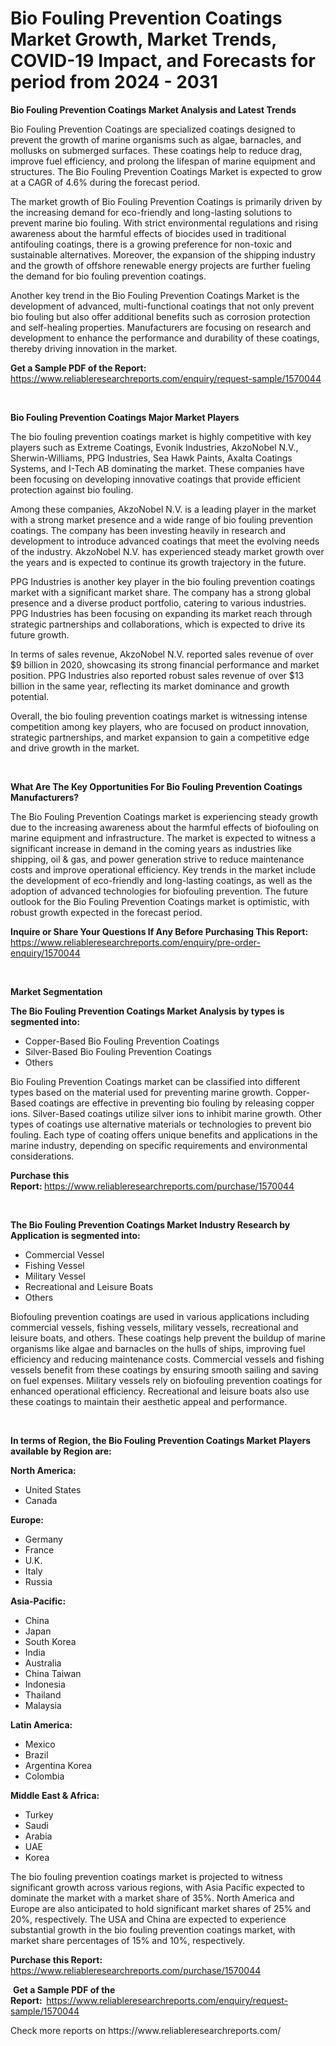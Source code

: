 <p><h1>Bio Fouling Prevention Coatings Market Growth, Market Trends, COVID-19 Impact, and Forecasts for period from 2024 - 2031</h1></p><p><strong>Bio Fouling Prevention Coatings Market Analysis and Latest Trends</strong></p>
<p><p>Bio Fouling Prevention Coatings are specialized coatings designed to prevent the growth of marine organisms such as algae, barnacles, and mollusks on submerged surfaces. These coatings help to reduce drag, improve fuel efficiency, and prolong the lifespan of marine equipment and structures. The Bio Fouling Prevention Coatings Market is expected to grow at a CAGR of 4.6% during the forecast period.</p><p>The market growth of Bio Fouling Prevention Coatings is primarily driven by the increasing demand for eco-friendly and long-lasting solutions to prevent marine bio fouling. With strict environmental regulations and rising awareness about the harmful effects of biocides used in traditional antifouling coatings, there is a growing preference for non-toxic and sustainable alternatives. Moreover, the expansion of the shipping industry and the growth of offshore renewable energy projects are further fueling the demand for bio fouling prevention coatings.</p><p>Another key trend in the Bio Fouling Prevention Coatings Market is the development of advanced, multi-functional coatings that not only prevent bio fouling but also offer additional benefits such as corrosion protection and self-healing properties. Manufacturers are focusing on research and development to enhance the performance and durability of these coatings, thereby driving innovation in the market.</p></p>
<p><strong>Get a Sample PDF of the Report:&nbsp;</strong> <a href="https://www.reliableresearchreports.com/enquiry/request-sample/1570044">https://www.reliableresearchreports.com/enquiry/request-sample/1570044</a></p>
<p>&nbsp;</p>
<p><strong>Bio Fouling Prevention Coatings Major Market Players</strong></p>
<p><p>The bio fouling prevention coatings market is highly competitive with key players such as Extreme Coatings, Evonik Industries, AkzoNobel N.V., Sherwin-Williams, PPG Industries, Sea Hawk Paints, Axalta Coatings Systems, and I-Tech AB dominating the market. These companies have been focusing on developing innovative coatings that provide efficient protection against bio fouling.</p><p>Among these companies, AkzoNobel N.V. is a leading player in the market with a strong market presence and a wide range of bio fouling prevention coatings. The company has been investing heavily in research and development to introduce advanced coatings that meet the evolving needs of the industry. AkzoNobel N.V. has experienced steady market growth over the years and is expected to continue its growth trajectory in the future.</p><p>PPG Industries is another key player in the bio fouling prevention coatings market with a significant market share. The company has a strong global presence and a diverse product portfolio, catering to various industries. PPG Industries has been focusing on expanding its market reach through strategic partnerships and collaborations, which is expected to drive its future growth.</p><p>In terms of sales revenue, AkzoNobel N.V. reported sales revenue of over $9 billion in 2020, showcasing its strong financial performance and market position. PPG Industries also reported robust sales revenue of over $13 billion in the same year, reflecting its market dominance and growth potential.</p><p>Overall, the bio fouling prevention coatings market is witnessing intense competition among key players, who are focused on product innovation, strategic partnerships, and market expansion to gain a competitive edge and drive growth in the market.</p></p>
<p>&nbsp;</p>
<p><strong>What Are The Key Opportunities For Bio Fouling Prevention Coatings Manufacturers?</strong></p>
<p><p>The Bio Fouling Prevention Coatings market is experiencing steady growth due to the increasing awareness about the harmful effects of biofouling on marine equipment and infrastructure. The market is expected to witness a significant increase in demand in the coming years as industries like shipping, oil & gas, and power generation strive to reduce maintenance costs and improve operational efficiency. Key trends in the market include the development of eco-friendly and long-lasting coatings, as well as the adoption of advanced technologies for biofouling prevention. The future outlook for the Bio Fouling Prevention Coatings market is optimistic, with robust growth expected in the forecast period.</p></p>
<p><strong>Inquire or Share Your Questions If Any Before Purchasing This Report:</strong> <a href="https://www.reliableresearchreports.com/enquiry/pre-order-enquiry/1570044">https://www.reliableresearchreports.com/enquiry/pre-order-enquiry/1570044</a></p>
<p>&nbsp;</p>
<p><strong>Market Segmentation</strong></p>
<p><strong>The Bio Fouling Prevention Coatings Market Analysis by types is segmented into:</strong></p>
<p><ul><li>Copper-Based Bio Fouling Prevention Coatings</li><li>Silver-Based Bio Fouling Prevention Coatings</li><li>Others</li></ul></p>
<p><p>Bio Fouling Prevention Coatings market can be classified into different types based on the material used for preventing marine growth. Copper-Based coatings are effective in preventing bio fouling by releasing copper ions. Silver-Based coatings utilize silver ions to inhibit marine growth. Other types of coatings use alternative materials or technologies to prevent bio fouling. Each type of coating offers unique benefits and applications in the marine industry, depending on specific requirements and environmental considerations.</p></p>
<p><strong>Purchase this Report:&nbsp;</strong><a href="https://www.reliableresearchreports.com/purchase/1570044">https://www.reliableresearchreports.com/purchase/1570044</a></p>
<p>&nbsp;</p>
<p><strong>The Bio Fouling Prevention Coatings Market Industry Research by Application is segmented into:</strong></p>
<p><ul><li>Commercial Vessel</li><li>Fishing Vessel</li><li>Military Vessel</li><li>Recreational and Leisure Boats</li><li>Others</li></ul></p>
<p><p>Biofouling prevention coatings are used in various applications including commercial vessels, fishing vessels, military vessels, recreational and leisure boats, and others. These coatings help prevent the buildup of marine organisms like algae and barnacles on the hulls of ships, improving fuel efficiency and reducing maintenance costs. Commercial vessels and fishing vessels benefit from these coatings by ensuring smooth sailing and saving on fuel expenses. Military vessels rely on biofouling prevention coatings for enhanced operational efficiency. Recreational and leisure boats also use these coatings to maintain their aesthetic appeal and performance.</p></p>
<p>&nbsp;</p>
<p><strong>In terms of Region, the Bio Fouling Prevention Coatings Market Players available by Region are:</strong></p>
<p>
    <p> <strong> North America: </strong>
        <ul>
            <li>United States</li>
            <li>Canada</li>
        </ul>
        </p> 
    <p> <strong> Europe: </strong>
        <ul>
            <li>Germany</li>
            <li>France</li>
            <li>U.K.</li>
            <li>Italy</li>
            <li>Russia</li>
        </ul>
        </p> 
    <p> <strong> Asia-Pacific: </strong>
        <ul>
            <li>China</li>
            <li>Japan</li>
            <li>South Korea</li>
            <li>India</li>
            <li>Australia</li>
            <li>China Taiwan</li>
            <li>Indonesia</li>
            <li>Thailand</li>
            <li>Malaysia</li>
        </ul>
        </p> 
    <p> <strong> Latin America: </strong>
        <ul>
            <li>Mexico</li>
            <li>Brazil</li>
            <li>Argentina Korea</li>
            <li>Colombia</li>
        </ul>
        </p> 
    <p> <strong> Middle East & Africa: </strong>
        <ul>
            <li>Turkey</li>
            <li>Saudi</li>
            <li>Arabia</li>
            <li>UAE</li>
            <li>Korea</li>
        </ul>
    </p>
    </p>
<p><p>The bio fouling prevention coatings market is projected to witness significant growth across various regions, with Asia Pacific expected to dominate the market with a market share of 35%. North America and Europe are also anticipated to hold significant market shares of 25% and 20%, respectively. The USA and China are expected to experience substantial growth in the bio fouling prevention coatings market, with market share percentages of 15% and 10%, respectively.</p></p>
<p><strong>Purchase this Report: </strong><a href="https://www.reliableresearchreports.com/purchase/1570044">https://www.reliableresearchreports.com/purchase/1570044</a></p>
<p>&nbsp;<strong>Get a Sample PDF of the Report:&nbsp;&nbsp;</strong><a href="https://www.reliableresearchreports.com/enquiry/request-sample/1570044">https://www.reliableresearchreports.com/enquiry/request-sample/1570044</a></p>
<p><strong></strong></p>
<p>Check more reports on https://www.reliableresearchreports.com/</p>